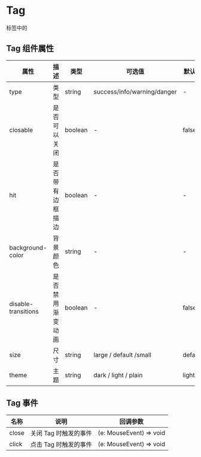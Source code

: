 # Tag

标签中的

<Tag />

## Tag 组件属性

| 属性                | 描述             | 类型    | 可选值                      | 默认值  |
| ------------------- | ---------------- | ------- | --------------------------- | ------- |
| type                | 类型             | string  | success/info/warning/danger | -       |
| closable            | 是否可以关闭     | boolean | -                           | false   |
| hit                 | 是否带有边框描边 | boolean | -                           | -       |
| background-color    | 背景颜色         | string  | -                           | -       |
| disable-transitions | 是否禁用渐变动画 | boolean | -                           | false   |
| size                | 尺寸             | string  | large / default /small      | default |
| theme               | 主题             | string  | dark / light / plain        | light   |


## Tag 事件

| 名称  | 说明                  | 回调参数                |
| ----- | --------------------- | ----------------------- |
| close | 关闭 Tag 时触发的事件 | (e: MouseEvent) => void |
| click | 点击 Tag 时触发的事件 | (e: MouseEvent) => void |
